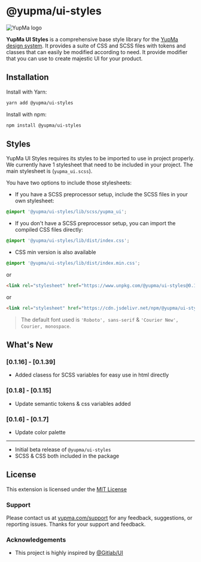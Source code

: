 

# @yupma/ui-styles


![YupMa logo](https://cdn.yupma.com/assets/logo-full.png)


**YupMa UI Styles** is a comprehensive base style library for the [YupMa design system](https://yupma.com/?src=npm-ui-styles). It provides a suite of CSS and SCSS files with tokens and classes that can easily be modified according to need. It provide modifier that you can use to create majestic UI for your product.

## Installation

Install with Yarn:

```sh
yarn add @yupma/ui-styles
```

Install with npm:

```sh
npm install @yupma/ui-styles
```

## Styles

YupMa UI Styles requires its styles to be imported to use in project properly. We currently have 1 stylesheet that need to be included in your project. The main stylesheet is
(`yupma_ui.scss`).

You have two options to include those stylesheets:

- If you have a SCSS preprocessor setup, include the SCSS files in your own stylesheet:

```scss
@import '@yupma/ui-styles/lib/scss/yupma_ui';
```

- If you don't have a SCSS preprocessor setup, you can import the compiled CSS files directly:

```css
@import '@yupma/ui-styles/lib/dist/index.css';
```

- CSS min version is also available

```css
@import '@yupma/ui-styles/lib/dist/index.min.css';
```
or
```html
<link rel="stylesheet" href="https://www.unpkg.com/@yupma/ui-styles@0.1.39/lib/dist/index.min.css">
```
or
```html
<link rel="stylesheet" href="https://cdn.jsdelivr.net/npm/@yupma/ui-styles@0.1.39/lib/dist/index.min.css">
```

> The default font used is `'Roboto', sans-serif` & `'Courier New', Courier, monospace`.

## What's New

### [0.1.16] - [0.1.39] 
- Added clasess for SCSS variables for easy use in html directly

### [0.1.8] - [0.1.15] 
- Update semantic tokens & css variables added

### [0.1.6] - [0.1.7] 
- Update color palette

---

- Initial beta release of `@yupma/ui-styles`
- SCSS & CSS both included in the package

## License

This extension is licensed under the [MIT License](https://github.com/yup-ma/yupma-ui-styles/blob/main/LICENSE)

### Support

Please contact us at [yupma.com/support](https://yupma.com/support) for any feedback, suggestions, or reporting issues. Thanks for your support and feedback.

### Acknowledgements

 - This project is highly inspired by [@Gitlab/UI](https://www.npmjs.com/package/@gitlab/ui)

